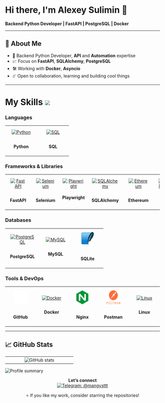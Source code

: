 # Hi there, I'm Alexey Sulimin 👋

**Backend Python Developer | FastAPI | PostgreSQL | Docker**

---

## 💬 About Me

- 🐍 Backend Python Developer, **API** and **Automation** expertise  
- 📈 Focus on **FastAPI**, **SQLAlchemy**, **PostgreSQL**  
- 🛠️ Working with **Docker**, **Asyncio**  
- ☄️ Open to collaboration, learning and building cool things  

---

<h1> My Skills <a href="#-my-skill-sets--"><img src="https://raw.githubusercontent.com/HighAmbition211/HighAmbition211/auxiliary/others/skill.gif" width="32"></a> </h1>

### Languages
<table>
  <tr>
    <td align="center" width="90">
      <a href="https://www.python.org/" target="_blank">
        <img alt="Python" width="45" height="45" style="padding:10px;" src="https://raw.githubusercontent.com/HighAmbition211/HighAmbition211/auxiliary/languages/python.svg" />
      </a>
      <br><h4>Python</h4>
    </td>
    <td align="center" width="90">
      <a href="https://en.wikipedia.org/wiki/SQL" target="_blank">
        <img alt="SQL" width="45" height="45" style="padding:10px;" src="https://www.svgrepo.com/show/331760/sql-database-generic.svg" />
      </a>
      <br><h4>SQL</h4>
    </td>
  </tr>
</table>

### Frameworks & Libraries
<table>
  <tr>
    <td align="center" width="90">
      <a href="https://fastapi.tiangolo.com/" target="_blank">
        <img alt="FastAPI" width="45" height="45" style="padding:10px;" src="https://icon.icepanel.io/Technology/svg/FastAPI.svg" />
      </a>
      <br><h4>FastAPI</h4>
    </td>
    <td align="center" width="90">
      <a href="https://www.selenium.dev/" target="_blank">
        <img alt="Selenium" width="45" height="45" style="padding:10px;" src="https://icon.icepanel.io/Technology/svg/Selenium.svg" />
      </a>
      <br><h4>Selenium</h4>
    </td>
    <td align="center" width="90">
      <a href="https://playwright.dev" target="_blank">
        <img alt="Playwright" width="75" height="45" style="padding:1px;" src="https://upload.wikimedia.org/wikipedia/commons/7/75/Playwright_Logo.svg" />
      </a>
      <br><h4>Playwright</h4>
    </td>
    <td align="center" width="90">
      <a href="https://www.sqlalchemy.org/" target="_blank">
        <img alt="SQLAlchemy" height="45" style="padding:10px;" src="https://www.sqlalchemy.org/img/sqla_logo.png" />
      </a>
      <br><h4>SQLAlchemy</h4>
    </td>
    <td align="center" width="90">
      <a href="https://ethereum.org" target="_blank">
        <img alt="Ethereum" width="45" height="45" style="padding:10px;" src="https://upload.wikimedia.org/wikipedia/commons/0/05/Ethereum_logo_2014.svg" />
      </a>
      <br><h4>Ethereum</h4>
    </td>
    <td align="center" width="90">
      <a href="https://docs.aiogram.dev" target="_blank">
        <img alt="aiogram (Telegram)" width="45" height="45" style="padding:10px;" src="https://upload.wikimedia.org/wikipedia/commons/8/82/Telegram_logo.svg" />
      </a>
      <br><h4>aiogram</h4>
    </td>
  </tr>
</table>

### Databases
<table>
  <tr>
    <td align="center" width="90">
      <a href="https://www.postgresql.org/" target="_blank">
        <img alt="PostgreSQL" width="45" height="45" style="padding:10px;" src="https://raw.githubusercontent.com/HighAmbition211/HighAmbition211/auxiliary/databases/postgres.svg" />
      </a>
      <br><h4>PostgreSQL</h4>
    </td>
    <td align="center" width="90">
      <a href="https://www.mysql.com/" target="_blank">
        <img alt="MySQL" width="45" height="45" style="padding:10px;" src="https://raw.githubusercontent.com/HighAmbition211/HighAmbition211/auxiliary/databases/mysql.svg" />
      </a>
      <br><h4>MySQL</h4>
    </td>
    <td align="center" width="90">
      <a href="https://www.sqlite.org/index.html" target="_blank">
        <img alt="SQLite" width="45" height="45" style="padding:10px;" src="https://raw.githubusercontent.com/devicons/devicon/master/icons/sqlite/sqlite-original.svg" />
      </a>
      <br><h4>SQLite</h4>
    </td>
  </tr>
</table>

### Tools & DevOps
<table>
    <td align="center" width="90">
        <a href="https://github.com/" target="_blank"><img alt="GitHub" width="45" height="45" style="padding:10px;" src="https://raw.githubusercontent.com/HighAmbition211/HighAmbition211/auxiliary/tools/Github.svg" /></a>
        <br><h4>GitHub</h4>
    </td>
    <td align="center" width="90">
        <a href="https://www.docker.com/" target="_blank"><img alt="Docker" width="45" height="45" style="padding:10px;" src="https://raw.githubusercontent.com/HighAmbition211/HighAmbition211/auxiliary/tools/docker.svg" /></a>
        <br><h4>Docker</h4>
    </td>
    <td align="center" width="90">
        <a href="https://www.nginx.com/" target="_blank"><img alt="Nginx" width="45" height="45" style="padding:10px;" src="https://raw.githubusercontent.com/devicons/devicon/master/icons/nginx/nginx-original.svg" /></a>
        <br><h4>Nginx</h4>
    </td>
    <td align="center" width="90">
        <a href="https://www.postman.com/" target="_blank"><img alt="Postman" width="45" height="45" style="padding:10px;" src="https://raw.githubusercontent.com/HighAmbition211/HighAmbition211/auxiliary/tools/Postman.png" /></a>
        <br><h4>Postman</h4>
    </td>
    <td align="center" width="90">
      <a href="https://www.linux.org/" target="_blank">
        <img alt="Linux" width="45" height="45" style="padding:10px;" src="https://upload.wikimedia.org/wikipedia/commons/3/35/Tux.svg" />
      </a>
      <br><h4>Linux</h4>
    </td>
</table>

---

## 📈 GitHub Stats

<table align="center">
  <tr>
    <td align="center" width="50%">
      <img
        src="https://github-readme-stats.vercel.app/api?username=mangyst&show_icons=true&theme=tokyonight&hide_border=true"
        alt="GitHub stats"
        style="max-width:100%; height:auto;"
        loading="lazy"
      />
    </td>
  </tr>
</table>

<img
  src="https://github-profile-summary-cards.vercel.app/api/cards/profile-details?username=mangyst&theme=2077"
  alt="Profile summary"
  style="max-width:100%; height:auto;"
  loading="lazy"
/>

<p align="center">
  <b>Let’s connect</b><br/>
  <a href="https://t.me/mangysttt" target="_blank">
    <img
      src="https://img.shields.io/badge/Telegram-2CA5E0?style=for-the-badge&logo=telegram&logoColor=white"
      alt="Telegram: @mangysttt"
    />
  </a>
</p>

<p align="center">
  ⭐ If you like my work, consider starring the repositories!<br/>
</p>
